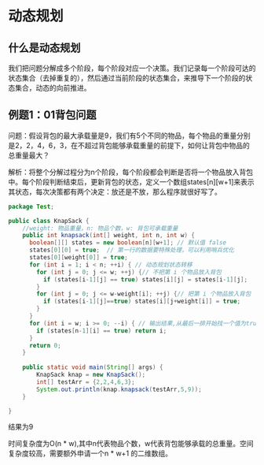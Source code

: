 # 动态规划

## 什么是动态规划

我们把问题分解成多个阶段，每个阶段对应一个决策。我们记录每一个阶段可达的状态集合（去掉重复的），然后通过当前阶段的状态集合，来推导下一个阶段的状态集合，动态的向前推进。

## 例题1：01背包问题

问题：假设背包的最大承载量是9，我们有5个不同的物品，每个物品的重量分别是2，2，4，6，3，在不超过背包能够承载重量的前提下，如何让背包中物品的总重量最大？

解析：将整个分解过程分为n个阶段，每个阶段都会判断是否将一个物品放入背包中。每个阶段判断结束后，更新背包的状态，定义一个数组states[n][w+1]来表示其状态，每次决策都有两个决定：放还是不放，那么程序就很好写了。
```java
package Test;

public class KnapSack {
	//weight: 物品重量，n: 物品个数，w: 背包可承载重量
	public int knapsack(int[] weight, int n, int w) {
	  boolean[][] states = new boolean[n][w+1]; // 默认值 false
	  states[0][0] = true;  // 第一行的数据要特殊处理，可以利用哨兵优化
	  states[0][weight[0]] = true;
	  for (int i = 1; i < n; ++i) { // 动态规划状态转移
	    for (int j = 0; j <= w; ++j) {// 不把第 i 个物品放入背包
	      if (states[i-1][j] == true) states[i][j] = states[i-1][j];
	    }
	    for (int j = 0; j <= w-weight[i]; ++j) {// 把第 i 个物品放入背包
	      if (states[i-1][j]==true) states[i][j+weight[i]] = true;
	    }
	  }
	  for (int i = w; i >= 0; --i) { // 输出结果,从最后一排开始找一个值为true的最接近w的值
	    if (states[n-1][i] == true) return i;
	  }
	  return 0;
	}
	
	public static void main(String[] args) {
		KnapSack knap = new KnapSack();
		int[] testArr = {2,2,4,6,3};
		System.out.println(knap.knapsack(testArr,5,9));
	}

}
```
结果为9

时间复杂度为O(n * w),其中n代表物品个数，w代表背包能够承载的总重量。空间复杂度较高，需要额外申请一个n * w+1 的二维数组。





